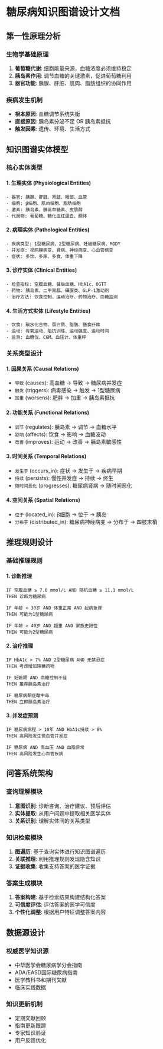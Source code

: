 # 糖尿病知识图谱设计文档

## 第一性原理分析

### 生物学基础原理
1. **葡萄糖代谢**: 细胞能量来源，血糖浓度必须维持稳定
2. **胰岛素作用**: 调节血糖的关键激素，促进葡萄糖利用
3. **器官功能**: 胰腺、肝脏、肌肉、脂肪组织的协同作用

### 疾病发生机制
- **根本原因**: 血糖调节系统失衡
- **直接原因**: 胰岛素分泌不足 OR 胰岛素抵抗
- **触发因素**: 遗传、环境、生活方式

## 知识图谱实体模型

### 核心实体类型

#### 1. 生理实体 (Physiological Entities)
```
- 器官: 胰腺、肝脏、肾脏、眼部、血管
- 细胞: β细胞、肌肉细胞、脂肪细胞
- 激素: 胰岛素、胰高血糖素、皮质醇
- 代谢物: 葡萄糖、糖化血红蛋白、酮体
```

#### 2. 病理实体 (Pathological Entities)
```
- 疾病类型: 1型糖尿病、2型糖尿病、妊娠糖尿病、MODY
- 并发症: 视网膜病变、肾病、神经病变、心血管病变
- 症状: 多饮、多尿、多食、体重下降
```

#### 3. 诊疗实体 (Clinical Entities)
```
- 检查指标: 空腹血糖、餐后血糖、HbA1c、OGTT
- 药物: 胰岛素、二甲双胍、磺脲类、GLP-1激动剂
- 治疗方法: 饮食控制、运动治疗、药物治疗、血糖监测
```

#### 4. 生活方式实体 (Lifestyle Entities)
```
- 饮食: 碳水化合物、蛋白质、脂肪、膳食纤维
- 运动: 有氧运动、阻抗训练、运动强度、运动时间
- 监测: 血糖仪、CGM、血压计、体重秤
```

### 关系类型设计

#### 1. 因果关系 (Causal Relations)
- `导致` (causes): 高血糖 → 导致 → 糖尿病并发症
- `触发` (triggers): 病毒感染 → 触发 → 1型糖尿病
- `加重` (worsens): 肥胖 → 加重 → 胰岛素抵抗

#### 2. 功能关系 (Functional Relations)
- `调节` (regulates): 胰岛素 → 调节 → 血糖水平
- `影响` (affects): 饮食 → 影响 → 血糖波动
- `改善` (improves): 运动 → 改善 → 胰岛素敏感性

#### 3. 时间关系 (Temporal Relations)
- `发生于` (occurs_in): 症状 → 发生于 → 疾病早期
- `持续` (persists): 慢性并发症 → 持续 → 终生
- `随时间恶化` (progresses): 糖尿病肾病 → 随时间恶化

#### 4. 空间关系 (Spatial Relations)
- `位于` (located_in): β细胞 → 位于 → 胰岛
- `分布于` (distributed_in): 糖尿病神经病变 → 分布于 → 四肢末梢

## 推理规则设计

### 基础推理规则

#### 1. 诊断推理
```
IF 空腹血糖 ≥ 7.0 mmol/L AND 随机血糖 ≥ 11.1 mmol/L
THEN 诊断为糖尿病

IF 年龄 < 30岁 AND 体重正常 AND 起病急骤
THEN 可能为1型糖尿病

IF 年龄 > 40岁 AND 超重 AND 家族史阳性
THEN 可能为2型糖尿病
```

#### 2. 治疗推理
```
IF HbA1c > 7% AND 2型糖尿病 AND 无禁忌症
THEN 考虑增加降糖药物

IF 妊娠期 AND 血糖控制不佳
THEN 推荐胰岛素治疗

IF 糖尿病酮症酸中毒
THEN 立即胰岛素治疗
```

#### 3. 并发症预测
```
IF 糖尿病病程 > 10年 AND HbA1c持续 > 8%
THEN 高风险发生微血管并发症

IF 糖尿病 AND 高血压 AND 血脂异常
THEN 高风险发生心血管疾病
```

## 问答系统架构

### 查询理解模块
1. **意图识别**: 诊断咨询、治疗建议、预后评估
2. **实体提取**: 从用户问题中提取相关医学实体
3. **关系识别**: 理解实体间的关系类型

### 知识检索模块
1. **图遍历**: 基于查询实体进行知识图谱遍历
2. **关联推理**: 利用推理规则发现隐含知识
3. **证据收集**: 收集支持答案的医学证据

### 答案生成模块
1. **答案构建**: 基于检索结果构建结构化答案
2. **可信度评估**: 评估答案的医学可信度
3. **个性化调整**: 根据用户特征调整答案内容

## 数据源设计

### 权威医学知识源
- 中华医学会糖尿病学分会指南
- ADA/EASD国际糖尿病指南
- 医学教科书和期刊文献
- 临床实践数据

### 知识更新机制
- 定期文献回顾
- 指南更新跟踪
- 专家知识验证
- 用户反馈优化